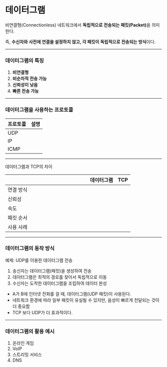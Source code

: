 # 데이터그램

비연결형(Connectionless) 네트워크에서 **독립적으로 전송되는 패킷(Packet)**&#xC744; 의미한다.

즉, **수신자와 사전에 연결을 설정하지 않고, 각 패킷이 독립적으로 전송되는 방식**이다.

***

### 데이터그램의 특징

1. **비연결형**
2. **비순차적 전송 가능**
3. **신뢰성이 낮음**
4. **빠른 전송 가능**

***

### 데이터그램을 사용하는 프로토콜

| 프로토콜 | 설명 |
| ---- | -- |
| UDP  |    |
| IP   |    |
| ICMP |    |

***

데이터그램과 TCP의 차이

<table><thead><tr><th width="249"></th><th>데이터그램</th><th>TCP</th></tr></thead><tbody><tr><td>연결 방식</td><td></td><td></td></tr><tr><td>신뢰성</td><td></td><td></td></tr><tr><td>속도</td><td></td><td></td></tr><tr><td>패킷 순서</td><td></td><td></td></tr><tr><td>사용 사례</td><td></td><td></td></tr></tbody></table>

***

### 데이터그램의 동작 방식

예제: UDP를 이용한 데이터그램 전송

1. 송신자는 데이터그램(패킷)을 생성하여 전송
2. 데이터그램은 최적의 경로를 찾아서 독립적으로 이동
3. 수신자는 도착한 데이터그램을 조립하여 데이터 완성

* A가 B에 인터넷 전화를 걸 때, 데이터그램(UDP 패킷)이 사용된다.
* 네트워크 환경에 따라 일부 패킷이 유실될 수 있지만, 음성이 빠르게 전달되는 것이 더 중요함
* TCP 보다 UDP가 더 효과적이다.

***

### 데이터그램의 활용 예시

1. 온라인 게임
2. VoIP
3. 스트리밍 서비스
4. DNS
